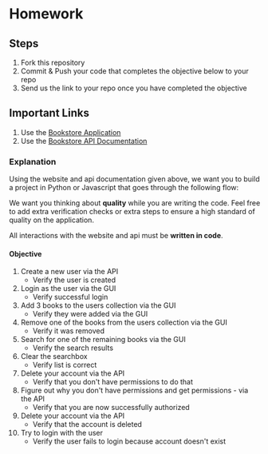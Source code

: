 # Homework

## Steps
1. Fork this repository
2. Commit & Push your code that completes the objective below to your repo
3. Send us the link to your repo once you have completed the objective

## Important Links
1. Use the [Bookstore Application](https://demoqa.com/books)
2. Use the [Bookstore API Documentation](https://demoqa.com/swagger/)
    
### Explanation
Using the website and api documentation given above, we want you to build a project in Python or Javascript that goes through the following flow:

We want you thinking about **quality** while you are writing the code. Feel free to add extra verification checks or extra steps to ensure a high standard of quality on the application. 

All interactions with the website and api must be **written in code**.

#### Objective
1. Create a new user via the API
    * Verify the user is created
2. Login as the user via the GUI
    * Verify successful login
3. Add 3 books to the users collection via the GUI
    * Verify they were added via the GUI
4. Remove one of the books from the users collection via the GUI
    * Verify it was removed
5. Search for one of the remaining books via the GUI
    * Verify the search results
6. Clear the searchbox
    * Verify list is correct
7. Delete your account via the API
    * Verify that you don't have permissions to do that
8. Figure out why you don't have permissions and get permissions - via the API
    * Verify that you are now successfully authorized
9. Delete your account via the API
    * Verify that the account is deleted
10. Try to login with the user
    * Verify the user fails to login because account doesn't exist
